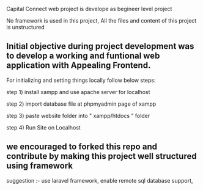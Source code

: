 Capital Connect web project is develope as begineer level project

No framework is used in this project, All the files and content of this project is unstructured

## Initial objective during project development was to develop a working and funtional web application with Appealing Frontend.

For initializing and setting things locally follow below steps:

step 1) install xampp and use apache server for localhost

step 2) import database file at phpmyadmin page of xampp

step 3) paste website folder into " xampp/htdocs " folder

step 4) Run Site on Localhost

## we encouraged to forked this repo and contribute by making this project well structured using framework
suggestion :- use laravel framework, enable remote sql database support,
